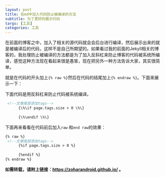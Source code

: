 ```yaml
---
layout: post
title: 在md中加入代码防止被编译的方法
subtitle: 为了更好的展示代码
targs: [工具]
categories: 工具
---
```


在前面的博客之中，加入了相关的源代码就会会后台进行编译，然后展示出来的就是被编译后的代码，这样不是自己所期望的。如果看过我的前面的Jekyll相关的博客的，我处理防止被编译的方法都是为了加入反斜杠来防止博客的代码被系统所编译，感觉这种方法现在看起来很是愚笨，现在把另外一种方法告诉大家，其实很简单。

就是在代码的开头加上`{% raw %}`然后在代码的结尾加上`{% endraw %}`。下面来展示一下：

下面代码是用反斜杠来防止代码被系统编译。
```html
 <!--文章尾部添加tags-->
      {\%\if page.tags.size > 0 \%\}
        
      {\%\endif \%\}
```

下面再来看看在代码前后加入`raw` 和`end raw`的效果： 
```html
{% raw %}
 <!--文章尾部添加tags-->
      {%if page.tags.size > 0 %}
        
      {%endif %}
{% endraw %}
```

**如需转载，请附上链接：https://zoharandroid.github.io/ 。**